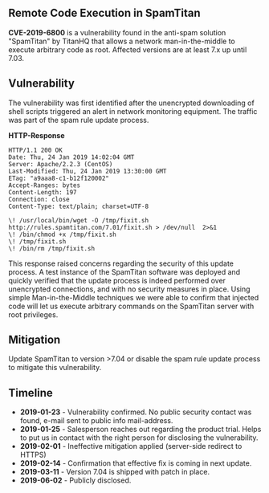 Remote Code Execution in SpamTitan
----------------------------------

**CVE-2019-6800** is a vulnerability found in the anti-spam solution "SpamTitan" by TitanHQ that allows a network man-in-the-middle to execute arbitrary code as root. Affected versions are at least 7.x up until 7.03.

Vulnerability
-------------
The vulnerability was first identified after the unencrypted downloading of shell scripts triggered an alert in network monitoring equipment. The traffic was part of the spam rule update process.

**HTTP-Response**
```
HTTP/1.1 200 OK
Date: Thu, 24 Jan 2019 14:02:04 GMT
Server: Apache/2.2.3 (CentOS)
Last-Modified: Thu, 24 Jan 2019 13:30:00 GMT
ETag: "a9aaa8-c1-b12f120002"
Accept-Ranges: bytes
Content-Length: 197
Connection: close
Content-Type: text/plain; charset=UTF-8

\! /usr/local/bin/wget -O /tmp/fixit.sh  http://rules.spamtitan.com/7.01/fixit.sh > /dev/null  2>&1
\! /bin/chmod +x /tmp/fixit.sh
\! /tmp/fixit.sh
\! /bin/rm /tmp/fixit.sh
```
This response raised concerns regarding the security of this update process. A test instance of the SpamTitan software was deployed and quickly verified that the update process is indeed performed over unencrypted connections, and with no security measures in place. Using simple Man-in-the-Middle techniques we were able to confirm that injected code will let us execute arbitrary commands on the SpamTitan server with root privileges.


Mitigation
----------
Update SpamTitan to version >7.04 or disable the spam rule update process to mitigate this vulnerability.


Timeline
---------
* **2019-01-23** -  Vulnerability confirmed. No public security contact was found, e-mail sent to public info mail-address.
* **2019-01-25** - Salesperson reaches out regarding the product trial. Helps to put us in contact with the right person for disclosing the vulnerability.
* **2019-02-01** - Ineffective mitigation applied (server-side redirect to HTTPS)
* **2019-02-14** - Confirmation that effective fix is coming in next update.
* **2019-03-11** - Version 7.04 is shipped with patch in place.
* **2019-06-02** - Publicly disclosed.

